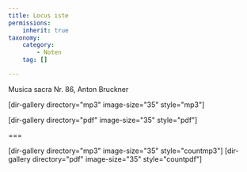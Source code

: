```yaml
---
title: Locus iste
permissions:
    inherit: true
taxonomy:
    category:
        - Noten
    tag: []

---
```


Musica sacra Nr. 86, Anton Bruckner

[dir-gallery directory="mp3" image-size="35" style="mp3"]

[dir-gallery directory="pdf" image-size="35" style="pdf"]

===

[dir-gallery directory="mp3" image-size="35" style="countmp3"]
[dir-gallery directory="pdf" image-size="35" style="countpdf"]